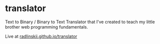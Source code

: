 # translator
Text to Binary / Binary to Text Translator that I've created to teach my little brother web programming fundamentals.

Live at [radlinskii.github.io/translator](https://radlinskii.github.io/translator/index.html)
